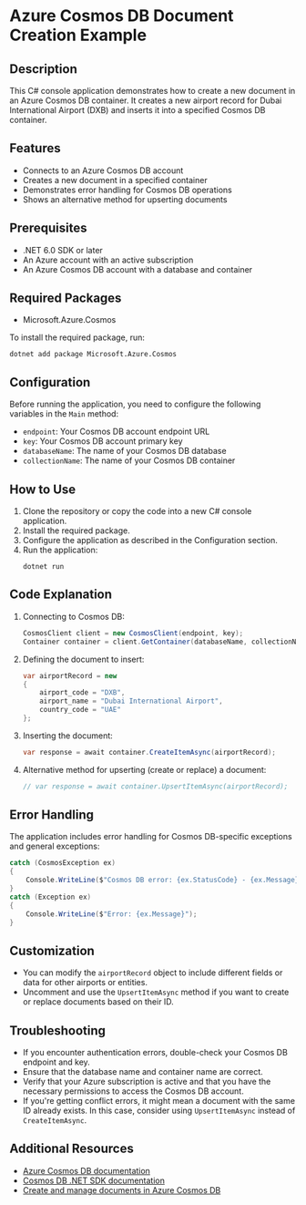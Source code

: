 # Azure Cosmos DB Document Creation Example

## Description
This C# console application demonstrates how to create a new document in an Azure Cosmos DB container. It creates a new airport record for Dubai International Airport (DXB) and inserts it into a specified Cosmos DB container.

## Features
- Connects to an Azure Cosmos DB account
- Creates a new document in a specified container
- Demonstrates error handling for Cosmos DB operations
- Shows an alternative method for upserting documents

## Prerequisites
- .NET 6.0 SDK or later
- An Azure account with an active subscription
- An Azure Cosmos DB account with a database and container

## Required Packages
- Microsoft.Azure.Cosmos

To install the required package, run:
```
dotnet add package Microsoft.Azure.Cosmos
```

## Configuration
Before running the application, you need to configure the following variables in the `Main` method:

- `endpoint`: Your Cosmos DB account endpoint URL
- `key`: Your Cosmos DB account primary key
- `databaseName`: The name of your Cosmos DB database
- `collectionName`: The name of your Cosmos DB container

## How to Use
1. Clone the repository or copy the code into a new C# console application.
2. Install the required package.
3. Configure the application as described in the Configuration section.
4. Run the application:
   ```
   dotnet run
   ```

## Code Explanation

1. Connecting to Cosmos DB:
   ```csharp
   CosmosClient client = new CosmosClient(endpoint, key);
   Container container = client.GetContainer(databaseName, collectionName);
   ```

2. Defining the document to insert:
   ```csharp
   var airportRecord = new 
   {
       airport_code = "DXB",
       airport_name = "Dubai International Airport",
       country_code = "UAE"
   };
   ```

3. Inserting the document:
   ```csharp
   var response = await container.CreateItemAsync(airportRecord);
   ```

4. Alternative method for upserting (create or replace) a document:
   ```csharp
   // var response = await container.UpsertItemAsync(airportRecord);
   ```

## Error Handling
The application includes error handling for Cosmos DB-specific exceptions and general exceptions:

```csharp
catch (CosmosException ex)
{
    Console.WriteLine($"Cosmos DB error: {ex.StatusCode} - {ex.Message}");
}
catch (Exception ex)
{
    Console.WriteLine($"Error: {ex.Message}");
}
```

## Customization
- You can modify the `airportRecord` object to include different fields or data for other airports or entities.
- Uncomment and use the `UpsertItemAsync` method if you want to create or replace documents based on their ID.

## Troubleshooting
- If you encounter authentication errors, double-check your Cosmos DB endpoint and key.
- Ensure that the database name and container name are correct.
- Verify that your Azure subscription is active and that you have the necessary permissions to access the Cosmos DB account.
- If you're getting conflict errors, it might mean a document with the same ID already exists. In this case, consider using `UpsertItemAsync` instead of `CreateItemAsync`.

## Additional Resources
- [Azure Cosmos DB documentation](https://docs.microsoft.com/en-us/azure/cosmos-db/)
- [Cosmos DB .NET SDK documentation](https://docs.microsoft.com/en-us/azure/cosmos-db/sql/sql-api-sdk-dotnet-standard)
- [Create and manage documents in Azure Cosmos DB](https://docs.microsoft.com/en-us/azure/cosmos-db/sql/how-to-crud-documents)
